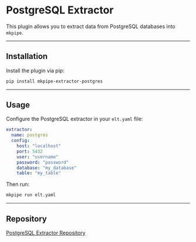 # PostgreSQL Extractor

This plugin allows you to extract data from PostgreSQL databases into `mkpipe`.

---

## Installation
Install the plugin via pip:
```bash
pip install mkpipe-extractor-postgres
```

---

## Usage
Configure the PostgreSQL extractor in your `elt.yaml` file:
```yaml
extractor:
  name: postgres
  config:
    host: "localhost"
    port: 5432
    user: "username"
    password: "password"
    database: "my_database"
    table: "my_table"
```

Then run:
```bash
mkpipe run elt.yaml
```

---

## Repository
[PostgreSQL Extractor Repository](https://github.com/m-karakus/mkpipe-extractor-postgres)
